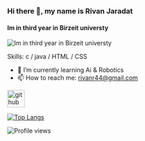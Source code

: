 ### Hi there 👋, my name is Rivan Jaradat
#### Im in third year in Birzeit universty
![Im in third year in Birzeit universty](https://i.pinimg.com/564x/2a/a1/23/2aa12353a73431dfb1d345f08d8e003d.jpg)


Skills: c / java / HTML / CSS

- 🌱 I’m currently learning Ai & Robotics 
- 📫 How to reach me: rivanr44@gmail.com 


[<img src='https://www.pinterest.com/pin/1074319686084581308/' alt='github' height='40'>](https://github.com/Rivanjaradat)  

[![Top Langs](https://github-readme-stats.vercel.app/api/top-langs/?username=Rivanjaradat)](https://github.com/anuraghazra/github-readme-stats)

![Profile views](https://gpvc.arturio.dev/Rivanjaradat)  
